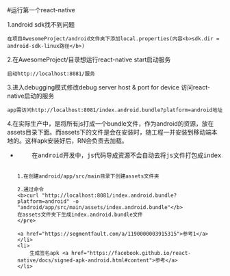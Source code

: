 #运行第一个react-native

1.android sdk找不到问题

    在项目AwesomeProject/android文件夹下添加local.properties(内容<b>sdk.dir = android-sdk-linux路径</b>)

2.在AwesomeProject/目录想运行react-native start启动服务

    启动http://localhost:8081/服务

3.进入debugging模式修改debug server host & port for device 访问react-native启动的服务

    app需访问http://localhost:8081/index.android.bundle?platform=android地址


4.在实际生产中，是将所有js打成一个bundle文件，作为android的资源，放在assets目录下面。而assets下的文件是会在安装时，随工程一并安装到移动端本地的。这样apk安装好后，RN会负责去加载。

<ul>
    <li>
    <pre>
    在android开发中，js代码导成资源不会自动去将js文件打包成index.android.bundle并放到项目android/app/src/main/assets/目录
    
    1.在创建android/app/src/main目录下创建assets文件夹
    
    2.通过命令
    <b>curl "http://localhost:8081/index.android.bundle?platform=android" -o "android/app/src/main/assets/index.android.bundle"</b>
    在assets文件夹下生成index.android.bundle文件
    </pre>
    
    <a href="https://segmentfault.com/a/1190000003915315">参考1</a>
    </li>
    <li>
        生成签名apk <a href="https://facebook.github.io/react-native/docs/signed-apk-android.html#content">参考</a>
    </li>
</ul>

